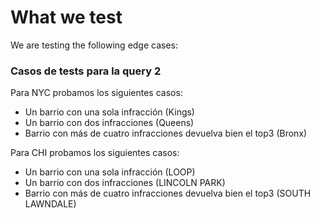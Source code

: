 # What we test
We are testing the following edge cases:


### Casos de tests para la query 2
Para NYC probamos los siguientes casos:
- Un barrio con una sola infracción (Kings)
- Un barrio con dos infracciones (Queens)
- Barrio con más de cuatro infracciones devuelva bien el top3 (Bronx)

Para CHI probamos los siguientes casos:
- Un barrio con una sola infracción (LOOP)
- Un barrio con dos infracciones (LINCOLN PARK)
- Barrio con más de cuatro infracciones devuelva bien el top3 (SOUTH LAWNDALE)
